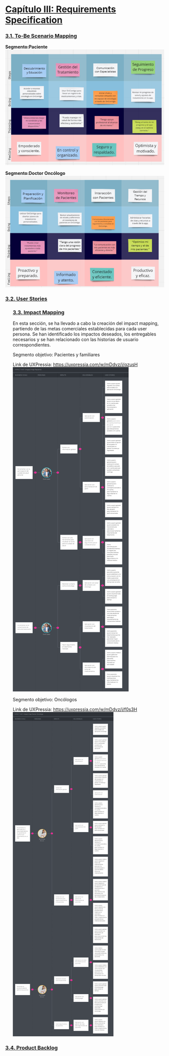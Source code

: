 
<il><h1><a href="./content/chapter-3/chapter-3.md">Capítulo III: Requirements Specification</a></h1></il>
<il><h3><a href="./content/chapter-3/chapter-3.md">3.1. To-Be Scenario Mapping</a></h3></il>

**Segmento:Paciente**
<img src="../images/chapter-3/to-be-scenario/pacientes.png"/>

**Segmento:Doctor Oncólogo**
<img src="../images/chapter-3/to-be-scenario/doctor.png"/>
<il><h3><a href="./content/chapter-3/chapter-3.md">3.2. User Stories</a></h3></il>
<ul style="list-style-type: none;"><il><h3><a href="./content/chapter-3/chapter-3.md">3.3. Impact Mapping</a></h3></il>
En esta sección, se ha llevado a cabo la creación del impact mapping, partiendo de las metas comerciales establecidas para cada user persona. Se han identificado los impactos deseados, los entregables necesarios y se han relacionado con las historias de usuario correspondientes.

Segmento objetivo: Pacientes y familiares

Link de UXPressia: https://uxpressia.com/w/mDdvz/i/qzusH
<img src="../images/chapter-3/impact-mapping/impact-map-paciente.png" >

Segmento objetivo: Oncólogos

Link de UXPressia: https://uxpressia.com/w/mDdvz/i/f0s3H
<img src="../images/chapter-3/impact-mapping/impact-map-doctor.png" >

</ul>
<il><h3><a href="./content/chapter-3/chapter-3.md">3.4. Product Backlog</a></h3></il>